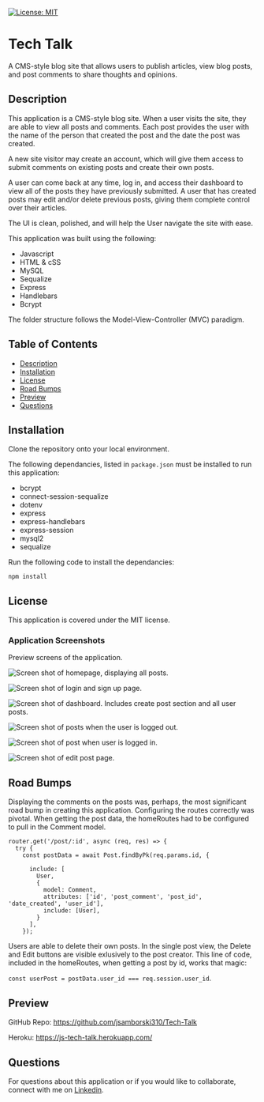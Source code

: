   [![License: MIT](https://img.shields.io/badge/License-MIT-yellow.svg)](https://opensource.org/licenses/MIT)
  
# Tech Talk

A CMS-style blog site that allows users to publish articles, view blog posts, and post comments to share thoughts and opinions.  

## Description
This application is a CMS-style blog site. When a user visits the site, they are able to view all posts and comments. Each post provides the user with the name of the person that created the post and the date the post was created.

A new site visitor may create an account, which will give them access to submit comments on existing posts and create their own posts. 

A user can come back at any time, log in, and access their dashboard to view all of the posts they have previously submitted. A user that has created posts may edit and/or delete previous posts, giving them complete control over their articles.

The UI is clean, polished, and will help the User navigate the site with ease.

This application was built using the following:

* Javascript
* HTML & cSS
* MySQL
* Sequalize
* Express
* Handlebars
* Bcrypt

The folder structure follows the Model-View-Controller (MVC) paradigm.

## Table of Contents

  * [Description](#description)
  * [Installation](#installation)
  * [License](#license)
  * [Road Bumps](#road-bumps)
  * [Preview](#preview)
  * [Questions](#questions)

## Installation

Clone the repository onto your local environment. 

The following dependancies, listed in `package.json` must be installed to run this application: 

* bcrypt
* connect-session-sequalize
* dotenv
* express
* express-handlebars
* express-session
* mysql2
* sequalize


Run the following code to install the dependancies: 

`npm install` 


## License

This application is covered under the MIT license.


### Application Screenshots

Preview screens of the application. 

![Screen shot of homepage, displaying all posts.](/public/images/homepage.png)

![Screen shot of login and sign up page.](public/images/login.png)

![Screen shot of dashboard. Includes create post section and all user posts.](public/images/dashboard.png)

![Screen shot of posts when the user is logged out.](public/images/post_loggedOut.png)

![Screen shot of post when user is logged in.](public/images/post_loggedIn.png)

![Screen shot of edit post page.](public/images/edit_post.png)


## Road Bumps

Displaying the comments on the posts was, perhaps, the most significant road bump in creating this application. Configuring the routes correctly was pivotal. When getting the post data, the homeRoutes had to be configured to pull in the Comment model.  

```
router.get('/post/:id', async (req, res) => {
  try {
    const postData = await Post.findByPk(req.params.id, {

      include: [
        User,
        {
          model: Comment,
          attributes: ['id', 'post_comment', 'post_id', 'date_created', 'user_id'],
          include: [User],
        }
      ],
    });
```

Users are able to delete their own posts. In the single post view, the Delete and Edit buttons are visible exlusively to the post creator. This line of code, included in the homeRoutes, when getting a post by id, works that magic: 

`const userPost = postData.user_id === req.session.user_id`.  

## Preview

GitHub Repo: https://github.com/jsamborski310/Tech-Talk

Heroku: https://js-tech-talk.herokuapp.com/


## Questions

For questions about this application or if you would like to collaborate, connect with me on <a href="https://www.linkedin.com/in/juanita-samborski/" target="_blank">Linkedin</a>.

